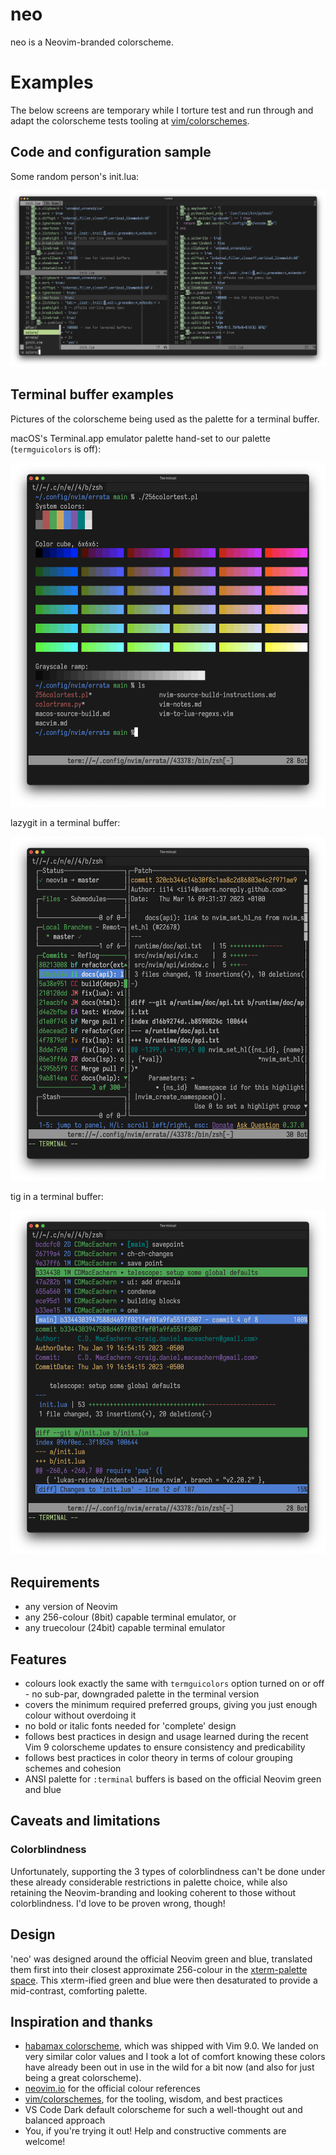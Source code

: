 # neo

neo is a Neovim-branded colorscheme.

# Examples

The below screens are temporary while I torture test and run through and adapt
the colorscheme tests tooling at [vim/colorschemes](https://github.com/vim/colorschemes).

## Code and configuration sample

Some random person's init.lua:

![init.lua](init_lua.png)

## Terminal buffer examples

Pictures of the colorscheme being used as the palette for a terminal buffer.

macOS's Terminal.app emulator palette hand-set to our palette (`termguicolors`
is off):

![ANSI palette](color_test.png)

lazygit in a terminal buffer:

![Lazygit in a terminal buffer](lazygit.png)

tig in a terminal buffer:

![tig](tig.png)

## Requirements

* any version of Neovim
* any 256-colour (8bit) capable terminal emulator, or
* any truecolour (24bit) capable terminal emulator

## Features

* colours look exactly the same with `termguicolors` option turned on or off -
no sub-par, downgraded palette in the terminal version
* covers the minimum required preferred groups, giving you just enough colour
without overdoing it
* no bold or italic fonts needed for 'complete' design
* follows best practices in design and usage learned during the recent Vim 9
colorscheme updates to ensure consistency and predicability
* follows best practices in color theory in terms of colour grouping schemes
and cohesion
* ANSI palette for `:terminal` buffers is based on the official Neovim green
and blue

## Caveats and limitations

### Colorblindness

Unfortunately, supporting the 3 types of colorblindness can't be done under
these already considerable restrictions in palette choice, while also
retaining the Neovim-branding and looking coherent to those without
colorblindness.
I'd love to be proven wrong, though!

## Design

'neo' was designed around the official Neovim green and blue, translated them
first into their closest approximate 256-colour in the [xterm-palette space](https://upload.wikimedia.org/wikipedia/commons/thumb/1/15/Xterm_256color_chart.svg/1404px-Xterm_256color_chart.svg.png).
This xterm-ified green and blue were then desaturated to provide a mid-contrast,
comforting palette.

## Inspiration and thanks

* [habamax colorscheme](https://github.com/habamax/vim-habamax), which was
shipped with Vim 9.0. We landed on very similar color values and I took a lot
of comfort knowing these colors have already been out in use in the wild for a
bit now (and also for just being a great colorscheme).
* [neovim.io](https://neovim.io) for the official colour references
* [vim/colorschemes](https://github.com/vim/colorschemes), for the tooling,
wisdom, and best practices
* VS Code Dark default colorscheme for such a well-thought out and balanced
approach
* You, if you're trying it out! Help and constructive comments are welcome!
